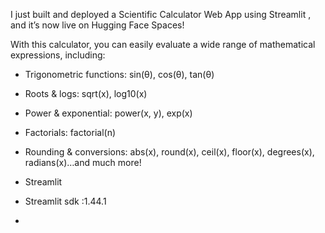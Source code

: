 I just built and deployed a Scientific Calculator Web App using Streamlit , and it’s now live on Hugging Face Spaces!

With this calculator, you can easily evaluate a wide range of mathematical expressions, including:

- Trigonometric functions: sin(θ), cos(θ), tan(θ)
- Roots & logs: sqrt(x), log10(x)
- Power & exponential: power(x, y), exp(x)
- Factorials: factorial(n)
- Rounding & conversions: abs(x), round(x), ceil(x), floor(x), degrees(x), radians(x)…and much more!

- Streamlit
- Streamlit sdk :1.44.1
- 
